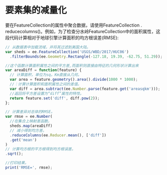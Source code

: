 # 要素集的减量化

要在FeatureCollection的属性中聚合数据，请使用FeatureCollection . reducecolumns()。例如，为了检查分水岭FeatureCollection中的面积属性，这段代码计算相对于地球引擎计算面积的均方根误差(RMSE):

```javascript
// 从数据表中加载流域，并将其过滤到美国大陆。
var sheds = ee.FeatureCollection('USGS/WBD/2017/HUC06')
  .filterBounds(ee.Geometry.Rectangle(-127.18, 19.39, -62.75, 51.29));

//这个函数计算面积属性之间的平方差,而面积则直接由特征的几何形状计算出来
var areaDiff = function(feature) {
  // 计算面积，单位为sq。Km直接从几何。
  var area = feature.geometry().area().divide(1000 * 1000);
  //：计算计算面积和面积属性之间的差值。
  var diff = area.subtract(ee.Number.parse(feature.get('areasqkm')));
  //返回将平方差设置为“diff”属性的特性。
  return feature.set('diff', diff.pow(2));
};

// 计算差异对总体的RMSE。
var rmse = ee.Number(
  //在集合上映射差函数。
  sheds.map(areaDiff)
  // 减小得到均方差。
  .reduceColumns(ee.Reducer.mean(), ['diff'])
  .get('mean')
)
// 计算均方根的平方根得到均方根误差。
.sqrt();

//打印结果。
print('RMSE=', rmse);
```

